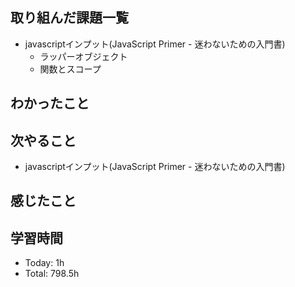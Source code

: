 ## 取り組んだ課題一覧
- javascriptインプット(JavaScript Primer - 迷わないための入門書)
    - ラッパーオブジェクト
    - 関数とスコープ
## わかったこと
## 次やること
- javascriptインプット(JavaScript Primer - 迷わないための入門書)
## 感じたこと
## 学習時間
- Today: 1h
- Total: 798.5h